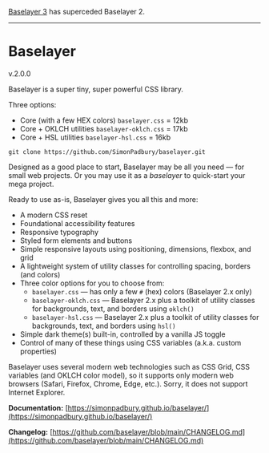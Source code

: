 [Baselayer 3](https://github.com/SimonPadbury/baselayer-3) has superceded Baselayer 2.

* * * 

# Baselayer

v.2.0.0

Baselayer is a super tiny, super powerful CSS library.

Three options:

* Core (with a few HEX colors) `baselayer.css` = 12kb
* Core + OKLCH utilities `baselayer-oklch.css` = 17kb
* Core + HSL utilities `baselayer-hsl.css` = 16kb

```
git clone https://github.com/SimonPadbury/baselayer.git
```

Designed as a good place to start, Baselayer may be all you need — for small web projects. Or you may use it as a _baselayer_ to quick-start your mega project.

Ready to use as-is, Baselayer gives you all this and more:

* A modern CSS reset
* Foundational accessibility features
* Responsive typography
* Styled form elements and buttons
* Simple responsive layouts using positioning, dimensions, flexbox, and grid
* A lightweight system of utility classes for controlling spacing, borders (and colors)
* Three color options for you to choose from:
    * `baselayer.css` — has only a few `#` (hex) colors (Baselayer 2.x only)
    * `baselayer-oklch.css` — Baselayer 2.x plus a toolkit of utility classes for backgrounds, text, and borders using `oklch()` 
    * `baselayer-hsl.css` — Baselayer 2.x plus a toolkit of utility classes for backgrounds, text, and borders using `hsl()`
* Simple dark theme(s) built-in, controlled by a vanilla JS toggle
* Control of many of these things using CSS variables (a.k.a. custom properties)

Baselayer uses several modern web technologies such as CSS Grid, CSS variables (and OKLCH color model), so it supports only modern web browsers (Safari, Firefox, Chrome, Edge, etc.). Sorry, it does not support Internet Explorer.

**Documentation:** [https://simonpadbury.github.io/baselayer/](https://simonpadbury.github.io/baselayer/)

**Changelog:** [https://github.com/baselayer/blob/main/CHANGELOG.md](https://github.com/baselayer/blob/main/CHANGELOG.md)
